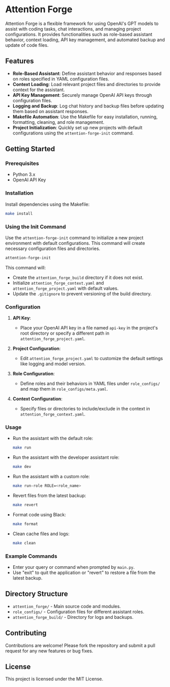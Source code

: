 # Attention Forge

Attention Forge is a flexible framework for using OpenAI's GPT models to assist with coding tasks, chat interactions, and managing project configurations. It provides functionalities such as role-based assistant behavior, context loading, API key management, and automated backup and update of code files.

## Features

- **Role-Based Assistant**: Define assistant behavior and responses based on roles specified in YAML configuration files.
- **Context Loading**: Load relevant project files and directories to provide context for the assistant.
- **API Key Management**: Securely manage OpenAI API keys through configuration files.
- **Logging and Backup**: Log chat history and backup files before updating them based on assistant responses.
- **Makefile Automation**: Use the Makefile for easy installation, running, formatting, cleaning, and role management.
- **Project Initialization**: Quickly set up new projects with default configurations using the `attention-forge-init` command.

## Getting Started

### Prerequisites

- Python 3.x
- OpenAI API Key

### Installation

Install dependencies using the Makefile:
   ```bash
   make install
   ```

### Using the Init Command

Use the `attention-forge-init` command to initialize a new project environment with default configurations. This command will create necessary configuration files and directories.

   ```bash
   attention-forge-init
   ```

This command will:
- Create the `attention_forge_build` directory if it does not exist.
- Initialize `attention_forge_context.yaml` and `attention_forge_project.yaml` with default values.
- Update the `.gitignore` to prevent versioning of the build directory.

### Configuration

1. **API Key**:
   - Place your OpenAI API key in a file named `api-key` in the project's root directory or specify a different path in `attention_forge_project.yaml`.

2. **Project Configuration**:
   - Edit `attention_forge_project.yaml` to customize the default settings like logging and model version.

3. **Role Configuration**:
   - Define roles and their behaviors in YAML files under `role_configs/` and map them in `role_configs/meta.yaml`.

4. **Context Configuration**:
   - Specify files or directories to include/exclude in the context in `attention_forge_context.yaml`.

### Usage

- Run the assistant with the default role:
  ```bash
  make run
  ```

- Run the assistant with the developer assistant role:
  ```bash
  make dev
  ```

- Run the assistant with a custom role:
  ```bash
  make run-role ROLE=<role_name>
  ```

- Revert files from the latest backup:
  ```bash
  make revert
  ```

- Format code using Black:
  ```bash
  make format
  ```

- Clean cache files and logs:
  ```bash
  make clean
  ```

### Example Commands

- Enter your query or command when prompted by `main.py`.
- Use "exit" to quit the application or "revert" to restore a file from the latest backup.

## Directory Structure

- `attention_forge/` - Main source code and modules.
- `role_configs/` - Configuration files for different assistant roles.
- `attention_forge_build/` - Directory for logs and backups.

## Contributing

Contributions are welcome! Please fork the repository and submit a pull request for any new features or bug fixes.

## License

This project is licensed under the MIT License.